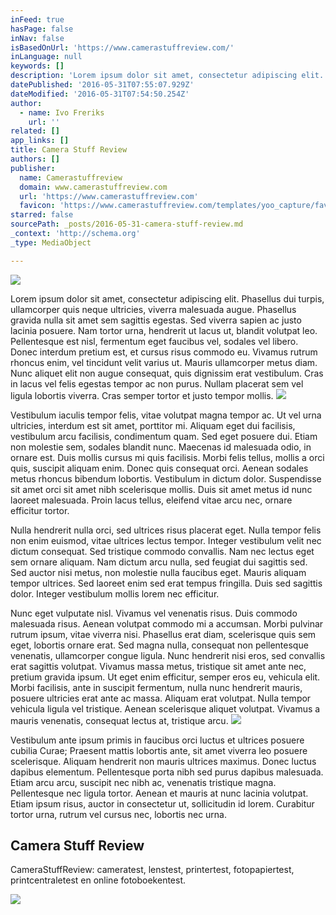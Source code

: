 ```yaml
---
inFeed: true
hasPage: false
inNav: false
isBasedOnUrl: 'https://www.camerastuffreview.com/'
inLanguage: null
keywords: []
description: 'Lorem ipsum dolor sit amet, consectetur adipiscing elit. Phasellus dui turpis, ullamcorper quis neque ultricies, viverra malesuada augue. Phasellus gravida nulla sit amet sem sagittis egestas. Sed viverra sapien ac justo lacinia posuere. Nam tortor urna, hendrerit ut lacus ut, blandit volutpat leo. Pellentesque est nisl, fermentum eget faucibus vel, sodales vel libero. Donec interdum pretium est, et cursus risus commodo eu. Vivamus rutrum rhoncus enim, vel tincidunt velit varius ut. Mauris ullamcorper metus diam. Nunc aliquet elit non augue consequat, quis dignissim erat vestibulum. Cras in lacus vel felis egestas tempor ac non purus. Nullam placerat sem vel ligula lobortis viverra. Cras semper tortor et justo tempor mollis.'
datePublished: '2016-05-31T07:55:07.929Z'
dateModified: '2016-05-31T07:54:50.254Z'
author:
  - name: Ivo Freriks
    url: ''
related: []
app_links: []
title: Camera Stuff Review
authors: []
publisher:
  name: Camerastuffreview
  domain: www.camerastuffreview.com
  url: 'https://www.camerastuffreview.com'
  favicon: 'https://www.camerastuffreview.com/templates/yoo_capture/favicon.ico'
starred: false
sourcePath: _posts/2016-05-31-camera-stuff-review.md
_context: 'http://schema.org'
_type: MediaObject

---
```

![](https://the-grid-user-content.s3-us-west-2.amazonaws.com/4656cda4-5d1f-41f5-882e-3b2b7d2b8ddc.jpg)

Lorem ipsum dolor sit amet, consectetur adipiscing elit. Phasellus dui turpis, ullamcorper quis neque ultricies, viverra malesuada augue. Phasellus gravida nulla sit amet sem sagittis egestas. Sed viverra sapien ac justo lacinia posuere. Nam tortor urna, hendrerit ut lacus ut, blandit volutpat leo. Pellentesque est nisl, fermentum eget faucibus vel, sodales vel libero. Donec interdum pretium est, et cursus risus commodo eu. Vivamus rutrum rhoncus enim, vel tincidunt velit varius ut. Mauris ullamcorper metus diam. Nunc aliquet elit non augue consequat, quis dignissim erat vestibulum. Cras in lacus vel felis egestas tempor ac non purus. Nullam placerat sem vel ligula lobortis viverra. Cras semper tortor et justo tempor mollis.
![](https://the-grid-user-content.s3-us-west-2.amazonaws.com/0e539137-c7b1-4b44-a473-a0e07ce9d482.jpg)

Vestibulum iaculis tempor felis, vitae volutpat magna tempor ac. Ut vel urna ultricies, interdum est sit amet, porttitor mi. Aliquam eget dui facilisis, vestibulum arcu facilisis, condimentum quam. Sed eget posuere dui. Etiam non molestie sem, sodales blandit nunc. Maecenas id malesuada odio, in ornare est. Duis mollis cursus mi quis facilisis. Morbi felis tellus, mollis a orci quis, suscipit aliquam enim. Donec quis consequat orci. Aenean sodales metus rhoncus bibendum lobortis. Vestibulum in dictum dolor. Suspendisse sit amet orci sit amet nibh scelerisque mollis. Duis sit amet metus id nunc laoreet malesuada. Proin lacus tellus, eleifend vitae arcu nec, ornare efficitur tortor.

Nulla hendrerit nulla orci, sed ultrices risus placerat eget. Nulla tempor felis non enim euismod, vitae ultrices lectus tempor. Integer vestibulum velit nec dictum consequat. Sed tristique commodo convallis. Nam nec lectus eget sem ornare aliquam. Nam dictum arcu nulla, sed feugiat dui sagittis sed. Sed auctor nisi metus, non molestie nulla faucibus eget. Mauris aliquam tempor ultrices. Sed laoreet enim sed erat tempus fringilla. Duis sed sagittis dolor. Integer vestibulum mollis lorem nec efficitur.

Nunc eget vulputate nisl. Vivamus vel venenatis risus. Duis commodo malesuada risus. Aenean volutpat commodo mi a accumsan. Morbi pulvinar rutrum ipsum, vitae viverra nisi. Phasellus erat diam, scelerisque quis sem eget, lobortis ornare erat. Sed magna nulla, consequat non pellentesque venenatis, ullamcorper congue ligula. Nunc hendrerit nisi eros, sed convallis erat sagittis volutpat. Vivamus massa metus, tristique sit amet ante nec, pretium gravida ipsum. Ut eget enim efficitur, semper eros eu, vehicula elit. Morbi facilisis, ante in suscipit fermentum, nulla nunc hendrerit mauris, posuere ultricies erat ante ac massa. Aliquam erat volutpat. Nulla tempor vehicula ligula vel tristique. Aenean scelerisque aliquet volutpat. Vivamus a mauris venenatis, consequat lectus at, tristique arcu.
![](https://the-grid-user-content.s3-us-west-2.amazonaws.com/d11cff80-0bd6-454b-b34b-f616eeea220f.jpg)

Vestibulum ante ipsum primis in faucibus orci luctus et ultrices posuere cubilia Curae; Praesent mattis lobortis ante, sit amet viverra leo posuere scelerisque. Aliquam hendrerit non mauris ultrices maximus. Donec luctus dapibus elementum. Pellentesque porta nibh sed purus dapibus malesuada. Etiam arcu arcu, suscipit nec nibh ac, venenatis tristique magna. Pellentesque nec ligula tortor. Aenean et mauris at nunc lacinia volutpat. Etiam ipsum risus, auctor in consectetur ut, sollicitudin id lorem. Curabitur tortor urna, rutrum vel cursus nec, lobortis nec urna.

<article style=""><h1>Camera Stuff Review</h1><p>CameraStuffReview: cameratest, lenstest, printertest, fotopapiertest, printcentraletest en online fotoboekentest.</p><img src="https://s3-us-west-2.amazonaws.com/the-grid-img/p/3aa64a9252afd70e1e77aad25977bdcb16b6249a.jpg" /></article>